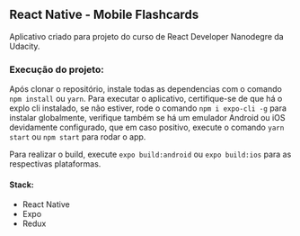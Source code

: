 ## React Native - Mobile Flashcards

Aplicativo criado para projeto do curso de React Developer Nanodegre da Udacity.

### Execução do projeto:

Após clonar o repositório, instale todas as dependencias com o comando `npm install` ou `yarn`. Para executar o aplicativo, certifique-se de que há o explo cli instalado, se não estiver, rode o comando `npm i expo-cli -g` para instalar globalmente, verifique também se há um emulador Android ou iOS devidamente configurado, que em caso positivo, execute o comando `yarn start` ou `npm start` para rodar o app.

Para realizar o build, execute `expo build:android` ou `expo build:ios` para as respectivas plataformas.

#### Stack:

* React Native
* Expo
* Redux